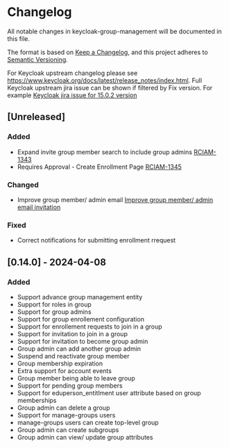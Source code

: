 # Changelog
All notable changes in keycloak-group-management will be documented in this file.

The format is based on [Keep a Changelog](https://keepachangelog.com/en/1.0.0/),
and this project adheres to [Semantic Versioning](https://semver.org/spec/v2.0.0.html).

For Keycloak upstream changelog please see https://www.keycloak.org/docs/latest/release_notes/index.html.
  Full Keycloak upstream jira issue can be shown if filtered by Fix version. For example [Keycloak jira issue for 15.0.2 version](https://issues.redhat.com/browse/KEYCLOAK-19161?jql=project%20%3D%20keycloak%20and%20fixVersion%20%3D%2015.0.2)

## [Unreleased]

### Added
- Expand invite group member search to include group admins [RCIAM-1343](https://jira.argo.grnet.gr/browse/RCIAM-1343)
- Requires Approval - Create Enrollment Page [RCIAM-1345](https://jira.argo.grnet.gr/browse/RCIAM-1345)

### Changed
- Improve group member/ admin email [Improve group member/ admin email invitation](https://trello.com/c/uDaQ5usH/2581-improve-group-member-admin-email-invitation)

### Fixed
- Correct notifications for submitting enrollment rrequest

## [0.14.0] - 2024-04-08

### Added

- Support advance group management entity
- Support for roles in group
- Support for group admins
- Support for group enrollement configuration
- Support for enrollement requests to join in a group
- Support for invitation to join in a group
- Support for invitation to become group admin
- Group admin can add another group admin
- Suspend and reactivate group member
- Group membership expiration
- Extra support for account events
- Group member being able to leave group
- Support for pending group members
- Support for eduperson_entitlment user attribute based on group memberships
- Group admin can delete a group
- Support for manage-groups users
- manage-groups users can create top-level group
- Group admin can create subgroups
- Group admin can view/ update group attributes












